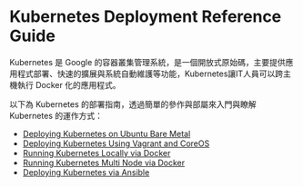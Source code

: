 # Kubernetes Deployment Reference Guide
Kubernetes 是 Google 的容器叢集管理系統，是一個開放式原始碼，主要提供應用程式部署、快速的擴展與系統自動維護等功能，Kubernetes讓IT人員可以跨主機執行 Docker 化的應用程式。

以下為 Kubernetes 的部署指南，透過簡單的參作與部屬來入門與瞭解 Kubernetes 的運作方式：

* [Deploying Kubernetes on Ubuntu Bare Metal](deployments/ubuntu-install.md)
* [Deploying Kubernetes Using Vagrant and CoreOS](deployments/vagrant-multi-install.md)
* [Running Kubernetes Locally via Docker](deployments/docker-install.md)
* [Running Kubernetes Multi Node via Docker](deployments/docker-multi-install.md)
* [Deploying Kubernetes via Ansible](deployments/ansible-install.md)
